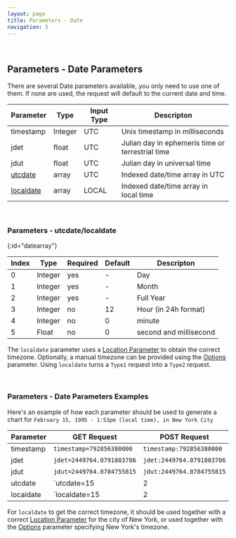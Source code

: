 ```yaml
---
layout: page
title: Parameters - Date
navigation: 5
---
```


<style>
	.inner a {
		color: royalblue;
		font-weight: bold;
	}
	.inner code {
		font-size: 100%;
	}
	.navigation li {
		padding: 5px;
	}
	@media (min-width: 745px) {
		.sidebar {
			width: 30%;
		}
	}
</style>

<script>
	window.onload = function(){
		if (location.hash) {
			let target = location.hash;
			document.querySelector(".content").scroll({top:document.querySelector(target).offsetTop,behavior:"smooth"})
		}
	}
</script>

<br>

## Parameters - Date Parameters

There are several Date parameters available, you only need to use one of them. If none are used, the request will default to the current date and time.

| Parameter | Type | Input Type | Descripton |
|---|---|---|---|
| timestamp | Integer | UTC | Unix timestamp in milliseconds |
| jdet | float | UTC | Julian day in ephemeris time or terrestrial time |
| jdut | float | UTC | Julian day in universal time |
| [utcdate](#datearray) | array | UTC | Indexed date/time array in UTC |
| [localdate](#datearray) | array | LOCAL | Indexed date/time array in local time |

<br>

### Parameters - utcdate/localdate
{:id="datearray"}

| Index | Type | Required | Default | Descripton |
|---|---|---|---|---|
| 0 | Integer | yes | - | Day |
| 1 | Integer | yes | - | Month |
| 2 | Integer | yes | - | Full Year |
| 3 | Integer | no | 12 | Hour (in 24h format) |
| 4 | Integer | no | 0 | minute |
| 5 | Float | no | 0 | second and millisecond |

The `localdate` parameter uses a [Location Parameter](/astrologico/param_location.html) to obtain the correct timezone. Optionally, a manual timezone can be provided using the [Options](/astrologico/param_options.html#timezone) parameter. Using `localdate` turns a `Type1` request into a `Type2` request.

<br>

### Parameters - Date Parameters Examples

Here's an example of how each parameter should be used to generate a chart for `February 15, 1995 - 1:53pm (local time), in New York City`

| Parameter | GET Request | POST Request
|---|---|---|
| timestamp | `timestamp=792856380000` | `timestamp:792856380000` |
| jdet | `jdet=2449764.0791803706` | `jdet:2449764.0791803706` |
| jdut | `jdut=2449764.0784755815` | `jdut:2449764.0784755815` |
| utcdate | `utcdate=15|2|1995|18|53` | `utcdate:[15,2,1995,18,53]` |
| localdate | `localdate=15|2|1995|13|53` | `localdate:[15,2,1995,13,53]` |

For `localdate` to get the correct timezone, it should be used together with a correct [Location Parameter](/astrologico/param_location.html) for the city of New York, or used together with the [Options](/astrologico/param_options.html#timezone) parameter specifying New York's timezone.

<br><br><br>
